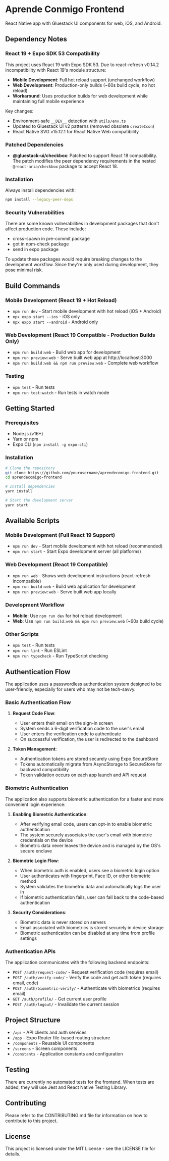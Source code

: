 # Aprende Conmigo Frontend

React Native app with Gluestack UI components for web, iOS, and Android.

## Dependency Notes

### React 19 + Expo SDK 53 Compatibility

This project uses React 19 with Expo SDK 53. Due to react-refresh v0.14.2 incompatibility with React 19's module structure:

- **Mobile Development**: Full hot reload support (unchanged workflow)
- **Web Development**: Production-only builds (~60s build cycle, no hot reload)
- **Workaround**: Uses production builds for web development while maintaining full mobile experience

Key changes:
- Environment-safe `__DEV__` detection with `utils/env.ts`
- Updated to Gluestack UI v2 patterns (removed obsolete `createIcon`)
- React Native SVG v15.12.1 for React Native Web compatibility

### Patched Dependencies

- **@gluestack-ui/checkbox**: Patched to support React 18 compatibility. The patch modifies the peer dependency requirements in the nested `@react-aria/checkbox` package to accept React 18.

### Installation

Always install dependencies with:

```bash
npm install --legacy-peer-deps
```

### Security Vulnerabilities

There are some known vulnerabilities in development packages that don't affect production code. These include:

- cross-spawn in pre-commit package
- got in npm-check package
- send in expo package

To update these packages would require breaking changes to the development workflow. Since they're only used during development, they pose minimal risk.

## Build Commands

### Mobile Development (React 19 + Hot Reload)
- `npm run dev` - Start mobile development with hot reload (iOS + Android)
- `npx expo start --ios` - iOS only
- `npx expo start --android` - Android only

### Web Development (React 19 Compatible - Production Builds Only)
- `npm run build:web` - Build web app for development
- `npm run preview:web` - Serve built web app at http://localhost:3000
- `npm run build:web && npm run preview:web` - Complete web workflow

### Testing
- `npm test` - Run tests
- `npm run test:watch` - Run tests in watch mode

## Getting Started

### Prerequisites

- Node.js (v16+)
- Yarn or npm
- Expo CLI (`npm install -g expo-cli`)

### Installation

```bash
# Clone the repository
git clone https://github.com/yourusername/aprendecomigo-frontend.git
cd aprendecomigo-frontend

# Install dependencies
yarn install

# Start the development server
yarn start
```

## Available Scripts

### Mobile Development (Full React 19 Support)
- `npm run dev` - Start mobile development with hot reload (recommended)
- `npm run start` - Start Expo development server (all platforms)

### Web Development (React 19 Compatible)
- `npm run web` - Shows web development instructions (react-refresh incompatible)
- `npm run build:web` - Build web application for development
- `npm run preview:web` - Serve built web app locally

### Development Workflow
- **Mobile**: Use `npm run dev` for hot reload development
- **Web**: Use `npm run build:web && npm run preview:web` (~60s build cycle)

### Other Scripts
- `npm test` - Run tests
- `npm run lint` - Run ESLint
- `npm run typecheck` - Run TypeScript checking

## Authentication Flow

The application uses a passwordless authentication system designed to be user-friendly, especially for users who may not be tech-savvy.

### Basic Authentication Flow

1. **Request Code Flow**:
   - User enters their email on the sign-in screen
   - System sends a 6-digit verification code to the user's email
   - User enters the verification code to authenticate
   - On successful verification, the user is redirected to the dashboard

2. **Token Management**:
   - Authentication tokens are stored securely using Expo SecureStore
   - Tokens automatically migrate from AsyncStorage to SecureStore for backward compatibility
   - Token validation occurs on each app launch and API request

### Biometric Authentication

The application also supports biometric authentication for a faster and more convenient login experience:

1. **Enabling Biometric Authentication**:
   - After verifying email code, users can opt-in to enable biometric authentication
   - The system securely associates the user's email with biometric credentials on the device
   - Biometric data never leaves the device and is managed by the OS's secure enclave

2. **Biometric Login Flow**:
   - When biometric auth is enabled, users see a biometric login option
   - User authenticates with fingerprint, Face ID, or other biometric method
   - System validates the biometric data and automatically logs the user in
   - If biometric authentication fails, user can fall back to the code-based authentication

3. **Security Considerations**:
   - Biometric data is never stored on servers
   - Email associated with biometrics is stored securely in device storage
   - Biometric authentication can be disabled at any time from profile settings

### Authentication APIs

The application communicates with the following backend endpoints:

- `POST /auth/request-code/` - Request verification code (requires email)
- `POST /auth/verify-code/` - Verify the code and get auth token (requires email, code)
- `POST /auth/biometric-verify/` - Authenticate with biometrics (requires email)
- `GET /auth/profile/` - Get current user profile
- `POST /auth/logout/` - Invalidate the current session

## Project Structure

- `/api` - API clients and auth services
- `/app` - Expo Router file-based routing structure
- `/components` - Reusable UI components
- `/screens` - Screen components
- `/constants` - Application constants and configuration

## Testing

There are currently no automated tests for the frontend.
When tests are added, they will use Jest and React Native Testing Library.

## Contributing

Please refer to the CONTRIBUTING.md file for information on how to contribute to this project.

## License

This project is licensed under the MIT License - see the LICENSE file for details.
